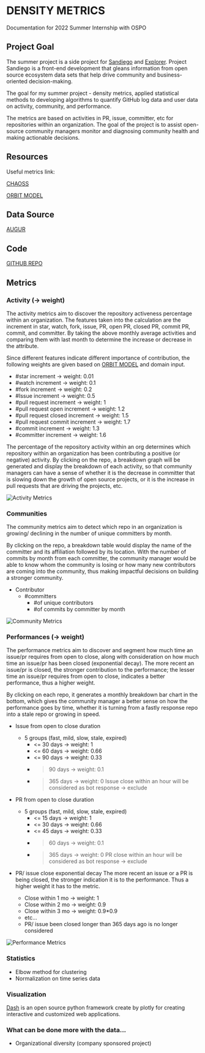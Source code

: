 # DENSITY METRICS
Documentation for 2022 Summer Internship with OSPO

## Project Goal
The summer project is a side project for [Sandiego](https://github.com/sandiego-rh/sandiego) and [Explorer](https://github.com/sandiego-rh/explorer). Project Sandiego is a front-end development that gleans information from open source ecosystem data sets that help drive community and business-oriented decision-making.

The goal for my summer project - density metrics, applied statistical methods to developing algorithms to quantify GitHub log data and user data on activity, community, and performance. 

The metrics are based on activities in PR, issue, committer, etc for repositories within an organization. The goal of the project is to assist open-source community managers monitor and diagnosing community health and making actionable decisions.

## Resources
Useful metrics link:

[CHAOSS](https://chaoss.community/)

[ORBIT MODEL](https://orbitmodel.com/)

## Data Source
[AUGUR](https://github.com/chaoss/augur)

## Code
[GITHUB REPO]()

## Metrics
### Activity (-> weight)
The activity metrics aim to discover the repository activeness percentage within an organization. The features taken into the calculation are the increment in star, watch, fork, issue, PR, open PR, closed PR, commit PR, commit, and committer. By taking the above monthly average activities and comparing them with last month to determine the increase or decrease in the attribute.

Since different features indicate different importance of contribution, the following weights are given based on [ORBIT MODEL](https://orbitmodel.com/) and domain input.

- #star increment -> weight: 0.01
- #watch increment -> weight: 0.1
- #fork increment -> weight: 0.2
- #Issue increment -> weight: 0.5
- #pull request increment -> weight: 1
- #pull request open increment -> weight: 1.2
- #pull request closed increment -> weight: 1.5
- #pull request commit increment -> weight: 1.7
- #commit increment -> weight: 1.3
- #committer increment -> weight: 1.6

The percentage of the repository activity within an org determines which repository within an organization has been contributing a positive (or negative) activity. By clicking on the repo, a breakdown graph will be generated and display the breakdown of each activity, so that community managers can have a sense of whether it is the decrease in committer that is slowing down the growth of open source projects, or it is the increase in pull requests that are driving the projects, etc.

![Activity Metrics](https://user-images.githubusercontent.com/106325570/182034210-b274166e-00ad-420f-9bba-ecf9c3749db3.png)

### Communities
The community metrics aim to detect which repo in an organization is growing/ declining in the number of unique committers by month.

By clicking on the repo, a breakdown table would display the name of the committer and its affiliation followed by its location. With the number of commits by month from each committer, the community manager would be able to know whom the community is losing or how many new contributors are coming into the community, thus making impactful decisions on building a stronger community.

- Contributor
    - #committers
        - #of unique contributors
        - #of commits by committer by month

![Community Metrics](https://user-images.githubusercontent.com/106325570/182034291-666e1773-af52-4bf2-aacf-5ba82c415194.png)

### Performances (-> weight)
The performance metrics aim to discover and segment how much time an issue/pr requires from open to close, along with consideration on how much time an issue/pr has been closed (exponential decay). The more recent an issue/pr is closed, the stronger contribution to the performance; the lesser time an issue/pr requires from open to close, indicates a better performance, thus a higher weight. 

By clicking on each repo, it generates a monthly breakdown bar chart in the bottom, which gives the community manager a better sense on how the performance goes by time, whether it is turning from a fastly response repo into a stale repo or growing in speed.


- Issue from open to close duration
    - 5 groups (fast, mild, slow, stale, expired)
        - <= 30 days -> weight: 1
        - <= 60 days -> weight: 0.66
        - <= 90 days -> weight: 0.33
        - > 90 days -> weight: 0.1
        - > 365 days -> weight: 0
Issue close within an hour will be considered as bot response -> exclude

- PR from open to close duration
    - 5 groups (fast, mild, slow, stale, expired)
        - <= 15 days -> weight: 1
        - <= 30 days -> weight: 0.66
        - <= 45 days -> weight: 0.33
        - > 60 days -> weight: 0.1
        - > 365 days -> weight: 0
PR close within an hour will be considered as bot response -> exclude

- PR/ issue close exponential decay
The more recent an issue or a PR is being closed, the stronger indication it is to the performance. Thus a higher weight it has to the metric.
    - Close within 1 mo -> weight: 1
    - Close within 2 mo -> weight: 0.9
    - Close within 3 mo -> weight: 0.9*0.9
    - etc…
    - PR/ issue been closed longer than 365 days ago is no longer considered

![Performance Metrics](https://user-images.githubusercontent.com/106325570/182034322-02b8d188-9d8d-4590-9db2-9e50293fa2c1.png)

### Statistics
- Elbow method for clustering
- Normalization on time series data

### Visualization
[Dash](https://dash.plotly.com/) is an open source python framework create by plotly for creating interactive and customized web applications.

### What can be done more with the data...
- Organizational diversity (company sponsored project)